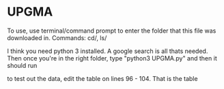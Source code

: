 # UPGMA

To use, use terminal/command prompt to enter the folder that this file was downloaded in.
Commands: cd/, ls/

I think you need python 3 installed. A google search is all thats needed.
Then once you're in the right folder, type "python3 UPGMA.py"
and then it should run

to test out the data, edit the table on lines 96 - 104. That is the table
